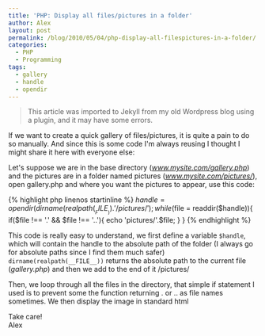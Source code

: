 ```yaml
---
title: 'PHP: Display all files/pictures in a folder'
author: Alex
layout: post
permalink: /blog/2010/05/04/php-display-all-filespictures-in-a-folder/
categories:
  - PHP
  - Programming
tags:
  - gallery
  - handle
  - opendir
--- 
```


> This article was imported to Jekyll from my old Wordpress blog using a plugin, and it may have some errors.

If we want to create a quick gallery of files/pictures, it is quite a pain to do so manually. And since this is some code I\'m always reusing I thought I might share it here with everyone else:

Let\'s suppose we are in the base directory (*www.mysite.com/gallery.php*) and the pictures are in a folder named pictures (*www.mysite.com/pictures/*), open gallery.php and where you want the pictures to appear, use this code:

{% highlight php linenos startinline %}
$handle = opendir(dirname(realpath(__FILE__)).'/pictures/');
while($file = readdir($handle)){
	if($file !== '.' &#038;&#038; $file !== '..'){
		echo 'pictures/'.$file;
	}
}
{% endhighlight %}

This code is really easy to understand, we first define a variable `$handle`, which will contain the handle to the absolute path of the folder (I always go for absolute paths since I find them much safer)  
`dirname(realpath(__FILE__))` returns the absolute path to the current file (*gallery.php*) and then we add to the end of it /pictures/

Then, we loop through all the files in the directory, that simple if statement I used is to prevent some the function returning . or .. as file names sometimes. We then display the image in standard html

Take care!  
Alex